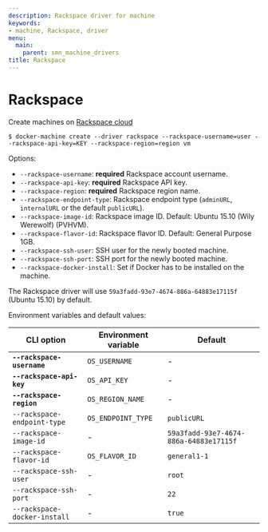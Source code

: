 ```yaml
---
description: Rackspace driver for machine
keywords:
- machine, Rackspace, driver
menu:
  main:
    parent: smn_machine_drivers
title: Rackspace
---
```


# Rackspace

Create machines on [Rackspace cloud](http://www.rackspace.com/cloud)

    $ docker-machine create --driver rackspace --rackspace-username=user --rackspace-api-key=KEY --rackspace-region=region vm

Options:

-   `--rackspace-username`: **required** Rackspace account username.
-   `--rackspace-api-key`: **required** Rackspace API key.
-   `--rackspace-region`: **required** Rackspace region name.
-   `--rackspace-endpoint-type`: Rackspace endpoint type (`adminURL`, `internalURL` or the default `publicURL`).
-   `--rackspace-image-id`: Rackspace image ID. Default: Ubuntu 15.10 (Wily Werewolf) (PVHVM).
-   `--rackspace-flavor-id`: Rackspace flavor ID. Default: General Purpose 1GB.
-   `--rackspace-ssh-user`: SSH user for the newly booted machine.
-   `--rackspace-ssh-port`: SSH port for the newly booted machine.
-   `--rackspace-docker-install`: Set if Docker has to be installed on the machine.

The Rackspace driver will use `59a3fadd-93e7-4674-886a-64883e17115f` (Ubuntu 15.10) by default.

Environment variables and default values:

| CLI option                   | Environment variable | Default                                |
| ---------------------------- | -------------------- | -------------------------------------- |
| **`--rackspace-username`**   | `OS_USERNAME`        | -                                      |
| **`--rackspace-api-key`**    | `OS_API_KEY`         | -                                      |
| **`--rackspace-region`**     | `OS_REGION_NAME`     | -                                      |
| `--rackspace-endpoint-type`  | `OS_ENDPOINT_TYPE`   | `publicURL`                            |
| `--rackspace-image-id`       | -                    | `59a3fadd-93e7-4674-886a-64883e17115f` |
| `--rackspace-flavor-id`      | `OS_FLAVOR_ID`       | `general1-1`                           |
| `--rackspace-ssh-user`       | -                    | `root`                                 |
| `--rackspace-ssh-port`       | -                    | `22`                                   |
| `--rackspace-docker-install` | -                    | `true`                                 |
